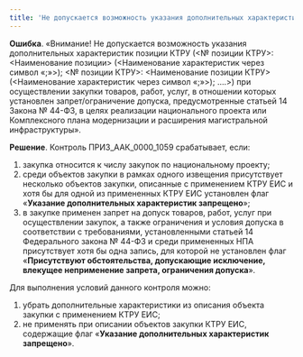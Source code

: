 ```yaml
---
title: 'Не допускается возможность указания дополнительных характеристик позиции КТРУ'
---
```


**Ошибка**.
«Внимание! Не допускается возможность указания дополнительных характеристик позиции КТРУ (<№ позиции КТРУ>: <Наименование позиции> (<Наименование характеристик через символ «;»>); <№ позиции КТРУ>: <Наименование позиции КТРУ> (<Наименование характеристик через символ «;»>); ….>) при осуществлении закупки товаров, работ, услуг, в отношении которых установлен запрет/ограничение допуска, предусмотренные статьей 14 Закона № 44-ФЗ, в целях реализации национального проекта или Комплексного плана модернизации и расширения магистральной инфраструктуры».

**Решение**.
Контроль ПРИЗ_ААК_0000_1059 срабатывает, если:
1. закупка относится к числу закупок по национальному проекту;
2. среди объектов закупки в рамках одного извещения присутствует несколько объектов закупки, описанные с применением КТРУ ЕИС и хотя бы для одной из примененных КТРУ ЕИС установлен флаг «**Указание дополнительных характеристик запрещено**»;
3. в закупке применен запрет на допуск товаров, работ, услуг при осуществлении закупок, а также ограничения и условия допуска в соответствии с требованиями, установленными статьей 14 Федерального закона № 44-ФЗ и среди примененных НПА присутствует хотя бы одна запись, для которой не установлен флаг «**Присутствуют обстоятельства, допускающие исключение, влекущее неприменение запрета, ограничения допуска**».

Для выполнения условий данного контроля можно:
1. убрать дополнительные характеристики из описания объекта закупки с применением КТРУ ЕИС;
2. не применять при описании объектов закупки КТРУ ЕИС, содержащие флаг «**Указание дополнительных характеристик запрещено**».
